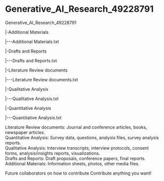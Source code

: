 # Generative_AI_Research_49228791

Generative_AI_Research_49228791

|-Additional Materials

|---Additional Materials.txt

|-Drafts and Reports

|---Drafts and Reports.txt

|-Literature Review documents

|---Literature Review documents.txt

|-Qualitative Analysis

|---Qualitative Analysis.txt

|-Quantitative Analysis

|---Quantitative Analysis.txt

Literature Review documents: Journal and conference articles, books, newspaper articles.  
Quantitative Analysis: Survey data, questions, analysis files, survey analysis reports.  
Qualitative Analysis: Interview transcripts, interview protocols, consent forms, analysis/insights reports, visualizations.  
Drafts and Reports: Draft proposals, conference papers, final reports.  
Additional Materials: Information sheets, photos, other media files.

Future collaborators on how to contribute
Contribute anything you want!
